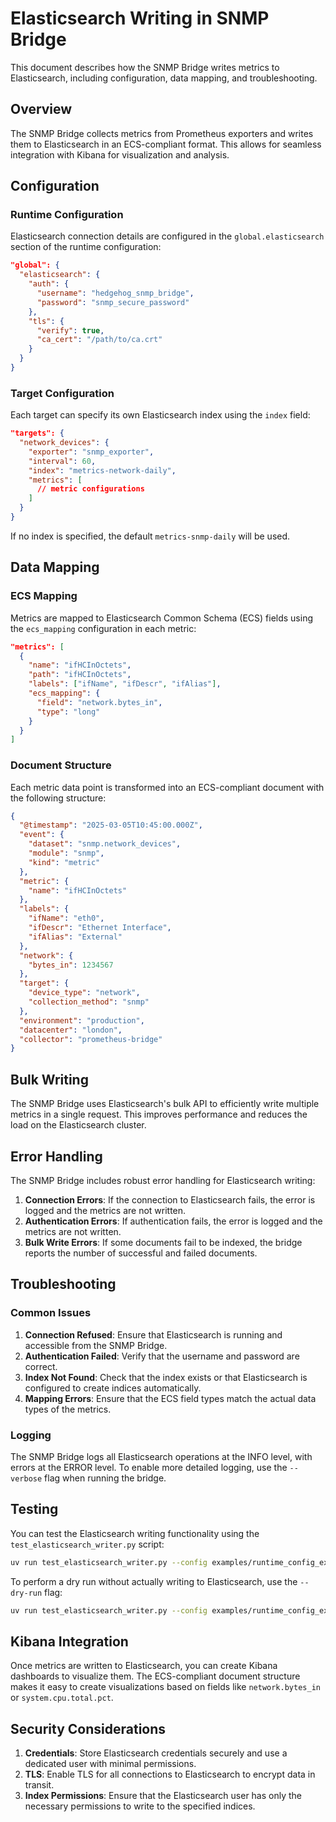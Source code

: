 # Elasticsearch Writing in SNMP Bridge

This document describes how the SNMP Bridge writes metrics to Elasticsearch, including configuration, data mapping, and troubleshooting.

## Overview

The SNMP Bridge collects metrics from Prometheus exporters and writes them to Elasticsearch in an ECS-compliant format. This allows for seamless integration with Kibana for visualization and analysis.

## Configuration

### Runtime Configuration

Elasticsearch connection details are configured in the `global.elasticsearch` section of the runtime configuration:

```json
"global": {
  "elasticsearch": {
    "auth": {
      "username": "hedgehog_snmp_bridge",
      "password": "snmp_secure_password"
    },
    "tls": {
      "verify": true,
      "ca_cert": "/path/to/ca.crt"
    }
  }
}
```

### Target Configuration

Each target can specify its own Elasticsearch index using the `index` field:

```json
"targets": {
  "network_devices": {
    "exporter": "snmp_exporter",
    "interval": 60,
    "index": "metrics-network-daily",
    "metrics": [
      // metric configurations
    ]
  }
}
```

If no index is specified, the default `metrics-snmp-daily` will be used.

## Data Mapping

### ECS Mapping

Metrics are mapped to Elasticsearch Common Schema (ECS) fields using the `ecs_mapping` configuration in each metric:

```json
"metrics": [
  {
    "name": "ifHCInOctets",
    "path": "ifHCInOctets",
    "labels": ["ifName", "ifDescr", "ifAlias"],
    "ecs_mapping": {
      "field": "network.bytes_in",
      "type": "long"
    }
  }
]
```

### Document Structure

Each metric data point is transformed into an ECS-compliant document with the following structure:

```json
{
  "@timestamp": "2025-03-05T10:45:00.000Z",
  "event": {
    "dataset": "snmp.network_devices",
    "module": "snmp",
    "kind": "metric"
  },
  "metric": {
    "name": "ifHCInOctets"
  },
  "labels": {
    "ifName": "eth0",
    "ifDescr": "Ethernet Interface",
    "ifAlias": "External"
  },
  "network": {
    "bytes_in": 1234567
  },
  "target": {
    "device_type": "network",
    "collection_method": "snmp"
  },
  "environment": "production",
  "datacenter": "london",
  "collector": "prometheus-bridge"
}
```

## Bulk Writing

The SNMP Bridge uses Elasticsearch's bulk API to efficiently write multiple metrics in a single request. This improves performance and reduces the load on the Elasticsearch cluster.

## Error Handling

The SNMP Bridge includes robust error handling for Elasticsearch writing:

1. **Connection Errors**: If the connection to Elasticsearch fails, the error is logged and the metrics are not written.
2. **Authentication Errors**: If authentication fails, the error is logged and the metrics are not written.
3. **Bulk Write Errors**: If some documents fail to be indexed, the bridge reports the number of successful and failed documents.

## Troubleshooting

### Common Issues

1. **Connection Refused**: Ensure that Elasticsearch is running and accessible from the SNMP Bridge.
2. **Authentication Failed**: Verify that the username and password are correct.
3. **Index Not Found**: Check that the index exists or that Elasticsearch is configured to create indices automatically.
4. **Mapping Errors**: Ensure that the ECS field types match the actual data types of the metrics.

### Logging

The SNMP Bridge logs all Elasticsearch operations at the INFO level, with errors at the ERROR level. To enable more detailed logging, use the `--verbose` flag when running the bridge.

## Testing

You can test the Elasticsearch writing functionality using the `test_elasticsearch_writer.py` script:

```bash
uv run test_elasticsearch_writer.py --config examples/runtime_config_example.json --target network_devices
```

To perform a dry run without actually writing to Elasticsearch, use the `--dry-run` flag:

```bash
uv run test_elasticsearch_writer.py --config examples/runtime_config_example.json --target network_devices --dry-run
```

## Kibana Integration

Once metrics are written to Elasticsearch, you can create Kibana dashboards to visualize them. The ECS-compliant document structure makes it easy to create visualizations based on fields like `network.bytes_in` or `system.cpu.total.pct`.

## Security Considerations

1. **Credentials**: Store Elasticsearch credentials securely and use a dedicated user with minimal permissions.
2. **TLS**: Enable TLS for all connections to Elasticsearch to encrypt data in transit.
3. **Index Permissions**: Ensure that the Elasticsearch user has only the necessary permissions to write to the specified indices.

